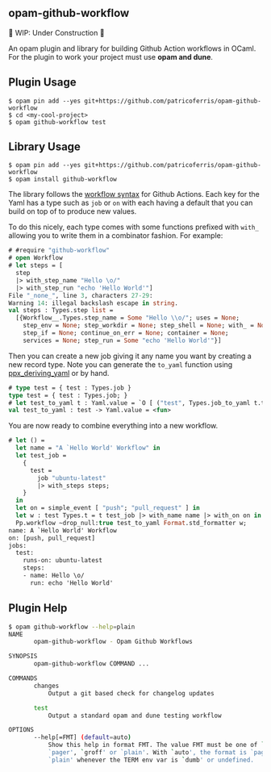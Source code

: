 opam-github-workflow
--------------------

🚧 WIP: Under Construction 🚧

An opam plugin and library for building Github Action workflows in OCaml. For the plugin to work your project must use **opam and dune**.

## Plugin Usage 

```
$ opam pin add --yes git+https://github.com/patricoferris/opam-github-workflow
$ cd <my-cool-project>
$ opam github-workflow test
```

## Library Usage 

```
$ opam pin add --yes git+https://github.com/patricoferris/opam-github-workflow
$ opam install github-workflow
```

The library follows the [workflow syntax](https://docs.github.com/en/free-pro-team@latest/actions/reference/workflow-syntax-for-github-actions) for Github Actions. Each key for the Yaml has a type such as `job` or `on` with each having a default that you can build on top of to produce new values. 

To do this nicely, each type comes with some functions prefixed with `with_` allowing you to write them in a combinator fashion. For example: 

```ocaml env=example
# #require "github-workflow"
# open Workflow
# let steps = [ 
  step
  |> with_step_name "Hello \o/"
  |> with_step_run "echo 'Hello World'"]
File "_none_", line 3, characters 27-29:
Warning 14: illegal backslash escape in string.
val steps : Types.step list =
  [{Workflow__.Types.step_name = Some "Hello \\o/"; uses = None;
    step_env = None; step_workdir = None; step_shell = None; with_ = None;
    step_if = None; continue_on_err = None; container = None;
    services = None; step_run = Some "echo 'Hello World'"}]
```

Then you can create a new job giving it any name you want by creating a new record type. Note you can generate the `to_yaml` function using [ppx_deriving_yaml](https://github.com/patricoferris/ppx_deriving_yaml) or by hand.

```ocaml env=example
# type test = { test : Types.job }
type test = { test : Types.job; }
# let test_to_yaml t : Yaml.value = `O [ ("test", Types.job_to_yaml t.test) ]
val test_to_yaml : test -> Yaml.value = <fun>
```

You are now ready to combine everything into a new workflow.

```ocaml env=example
# let () = 
  let name = "A `Hello World' Workflow" in 
  let test_job =
    {
      test =
        job "ubuntu-latest"
        |> with_steps steps;
    }
  in
  let on = simple_event [ "push"; "pull_request" ] in
  let w : test Types.t = t test_job |> with_name name |> with_on on in
  Pp.workflow ~drop_null:true test_to_yaml Format.std_formatter w;
name: A `Hello World' Workflow
on: [push, pull_request]
jobs:
  test:
    runs-on: ubuntu-latest
    steps:
    - name: Hello \o/
      run: echo 'Hello World'
```

## Plugin Help 

```sh
$ opam github-workflow --help=plain
NAME
       opam-github-workflow - Opam Github Workflows

SYNOPSIS
       opam-github-workflow COMMAND ...

COMMANDS
       changes
           Output a git based check for changelog updates

       test
           Output a standard opam and dune testing workflow

OPTIONS
       --help[=FMT] (default=auto)
           Show this help in format FMT. The value FMT must be one of `auto',
           `pager', `groff' or `plain'. With `auto', the format is `pager` or
           `plain' whenever the TERM env var is `dumb' or undefined.

```

